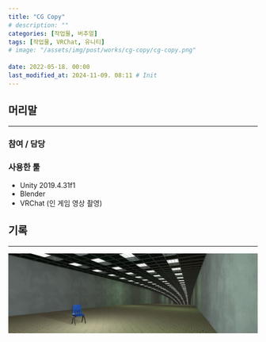 ```yaml
---
title: "CG Copy"
# description: ""
categories: [작업물, 버추얼]
tags: [작업물, VRChat, 유니티]
# image: "/assets/img/post/works/cg-copy/cg-copy.png"

date: 2022-05-18. 00:00
last_modified_at: 2024-11-09. 08:11 # Init
---
```


## 머리말

---

### 참여 / 담당

### 사용한 툴

- Unity 2019.4.31f1
- Blender
- VRChat (인 게임 영상 촬영)

## 기록

---

![umbrella-cover-mv-banner](/assets/img/post/works/cg-copy/cg-copy.png)
